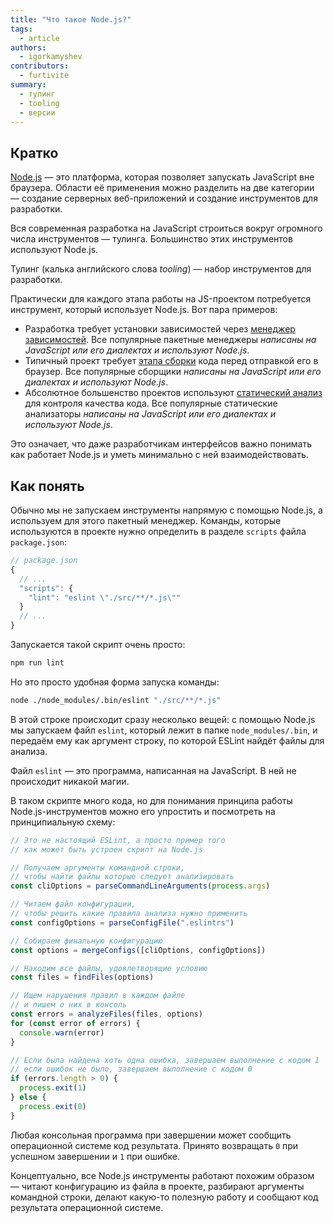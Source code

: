```yaml
---
title: "Что такое Node.js?"
tags:
  - article
authors:
  - igorkamyshev
contributors:
  - furtivite
summary:
  - тулинг
  - tooling
  - версии
---
```

## Кратко

[Node.js](/tools/nodejs) — это платформа, которая позволяет запускать JavaScript вне браузера. Области её применения можно разделить на две категории — создание серверных веб-приложений и создание инструментов для разработки.

Вся современная разработка на JavaScript строиться вокруг огромного числа инструментов — тулинга. Большинство этих инструментов используют Node.js.

Тулинг (калька английского слова _tooling_) — набор инструментов для разработки.

Практически для каждого этапа работы на JS-проектом потребуется инструмент, который использует Node.js. Вот пара примеров:

- Разработка требует установки зависимостей через [менеджер зависимостей](/tools/package-managers). Все популярные пакетные менеджеры _написаны на JavaScript или его диалектах и используют Node.js_.
- Типичный проект требует [этапа сборки](/tools/bundlers) кода перед отправкой его в браузер. Все популярные сборщики _написаны на JavaScript или его диалектах и используют Node.js_.
- Абсолютное большенство проектов используют [статический анализ](/tools/static-analysis) для контроля качества кода. Все популярные статические анализаторы _написаны на JavaScript или его диалектах и используют Node.js_.

Это означает, что даже разработчикам интерфейсов важно понимать как работает Node.js и уметь минимально с ней взаимодействовать.

## Как понять

Обычно мы не запускаем инструменты напрямую с помощью Node.js, а используем для этого пакетный менеджер. Команды, которые используются в проекте нужно определить в разделе `scripts` файла `package.json`:

```javascript
// package.json
{
  // ...
  "scripts": {
    "lint": "eslint \"./src/**/*.js\""
  }
  // ...
}
```

Запускается такой скрипт очень просто:

```bash
npm run lint
```

Но это просто удобная форма запуска команды:

```bash
node ./node_modules/.bin/eslint "./src/**/*.js"
```

В этой строке происходит сразу несколько вещей: с помощью Node.js мы запускаем файл `eslint`, который лежит в папке `node_modules/.bin`, и передаём ему как аргумент строку, по которой ESLint найдёт файлы для анализа.

Файл `eslint` — это программа, написанная на JavaScript. В ней не происходит никакой магии.

В таком скрипте много кода, но для понимания принципа работы Node.js-инструментов можно его упростить и посмотреть на принципиальную схему:

```javascript
// Это не настоящий ESLint, а просто пример того
// как может быть устроен скрипт на Node.js

// Получаем аргументы командной строки,
// чтобы найти файлы которые следует анализировать
const cliOptions = parseCommandLineArguments(process.args)

// Читаем файл конфигурации,
// чтобы решить какие правила анализа нужно применить
const configOptions = parseConfigFile(".eslintrs")

// Собираем финальную конфигурацию
const options = mergeConfigs([cliOptions, configOptions])

// Находим все файлы, удовлетворящие условию
const files = findFiles(options)

// Ищем нарушения правил в каждом файле
// и пишем о них в консоль
const errors = analyzeFiles(files, options)
for (const error of errors) {
  console.warn(error)
}

// Если была найдена хоть одна ошибка, завершаем выполнение с кодом 1
// если ошибок не было, завершаем выполнение с кодом 0
if (errors.length > 0) {
  process.exit(1)
} else {
  process.exit(0)
}
```

Любая консольная программа при завершении может сообщить операционной системе код результата. Принято возвращать `0` при успешном завершении и `1` при ошибке.

Концептуально, все Node.js инструменты работают похожим образом — читают конфигурацию из файла в проекте, разбирают аргументы командной строки, делают какую-то полезную работу и сообщают код результата операционной системе.
